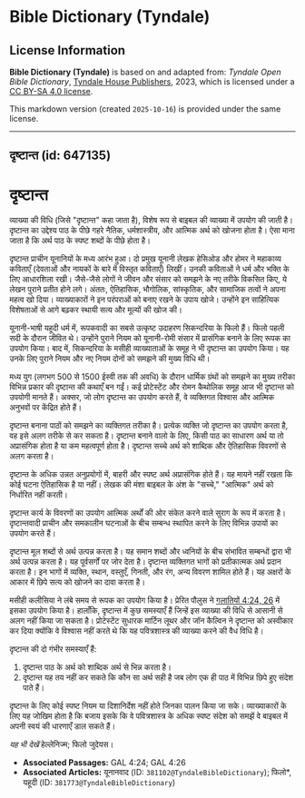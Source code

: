 # Bible Dictionary (Tyndale)

## License Information

**Bible Dictionary (Tyndale)** is based on and adapted from: _Tyndale Open Bible Dictionary_, [Tyndale House Publishers](https://tyndaleopenresources.com/), 2023, which is licensed under a [CC BY-SA 4.0 license](https://creativecommons.org/licenses/by-sa/4.0/legalcode.en).

This markdown version (created `2025-10-16`) is provided under the same license.



--------------------------------

## दृष्टान्त (id: 647135)

दृष्टान्त
=========

व्याख्या की विधि (जिसे "दृष्टान्त" कहा जाता है), विशेष रूप से बाइबल की व्याख्या में उपयोग की जाती है। दृष्टान्त का उद्देश्य पाठ के पीछे गहरे नैतिक, धर्मशास्त्रीय, और आत्मिक अर्थ को खोजना होता है। ऐसा माना जाता है कि अर्थ पाठ के स्पष्ट शब्दों के पीछे होता है।

दृष्टान्त प्राचीन यूनानियों के मध्य आरंभ हुआ। दो प्रमुख यूनानी लेखक हेसिओड और होमर ने महाकाव्य कविताएँ (देवताओं और नायकों के बारे में विस्तृत कविताएँ) लिखीं। उनकी कविताओं ने धर्म और भक्ति के लिए आधारशिला रखी। जैसे\-जैसे लोगों ने जीवन और संसार को समझने के नए तरीके विकसित किए, ये लेखन पुराने प्रतीत होने लगे। अंततः, ऐतिहासिक, भौगोलिक, सांस्कृतिक, और सामाजिक तत्वों ने अपना महत्व खो दिया। व्याख्याकारों ने इन परंपराओं को बनाए रखने के उपाय खोजे। उन्होंने इन साहित्यिक विशेषताओं से आगे बढ़कर स्थायी सत्य और मूल्यों की खोज की।

यूनानी\-भाषी यहूदी धर्म में, रूपकवादी का सबसे उत्कृष्ट उदाहरण सिकन्दरिया के फिलो हैं। फिलो पहली सदी के दौरान जीवित थे। उन्होंने पुराने नियम को यूनानी\-रोमी संसार में प्रासंगिक बनाने के लिए रूपक का उपयोग किया। बाद में, सिकन्दरिया के मसीही व्याख्याताओं के समूह ने भी दृष्टान्त का उपयोग किया। यह उनके लिए पुराने नियम और नए नियम दोनों को समझने की मुख्य विधि थी।

मध्य युग (लगभग 500 से 1500 ईस्वी तक की अवधि) के दौरान धार्मिक ग्रंथों को समझने का मुख्य तरीका विभिन्न प्रकार की दृष्टान्त की कथाएँ बन गईं। कई प्रोटेस्टेंट और रोमन कैथोलिक समूह आज भी दृष्टान्त को उपयोगी मानते हैं। अक्सर, जो लोग दृष्टान्त का उपयोग करते हैं, वे व्यक्तिगत विश्वास और आत्मिक अनुभवों पर केंद्रित होते हैं।

दृष्टान्त बनाना पाठों को समझने का व्यक्तिगत तरीका है। प्रत्येक व्यक्ति जो दृष्टान्त का उपयोग करता है, वह इसे अलग तरीके से कर सकता है। दृष्टान्त बनाने वालो के लिए, किसी पाठ का साधारण अर्थ या तो अप्रासंगिक होता है या कम महत्वपूर्ण होता है। दृष्टान्त सच्चे अर्थ को शाब्दिक और ऐतिहासिक विवरणों से अलग करता है।

दृष्टान्त के अधिक उन्नत अनुप्रयोगों में, बाहरी और स्पष्ट अर्थ अप्रासंगिक होते हैं। यह मायने नहीं रखता कि कोई घटना ऐतिहासिक है या नहीं। लेखक की मंशा बाइबल के अंश के "सच्चे," "आत्मिक" अर्थ को निर्धारित नहीं करती।

दृष्टान्त कार्य के विवरणों का उपयोग आत्मिक अर्थों की ओर संकेत करने वाले सुराग के रूप में करता है। दृष्टान्तवादी प्राचीन और समकालीन घटनाओं के बीच सम्बन्ध स्थापित करने के लिए विभिन्न उपायों का उपयोग करते हैं।

दृष्टान्त मूल शब्दों से अर्थ उत्पन्न करता है। यह समान शब्दों और ध्वनियों के बीच संभावित सम्बन्धों द्वारा भी अर्थ उत्पन्न करता है। यह पूर्वसर्गों पर जोर देता है। दृष्टान्त व्यक्तिगत भागों को प्रतीकात्मक अर्थ प्रदान करता है। इन भागों में व्यक्ति, स्थान, वस्तुएँ, गिनती, और रंग, अन्य विवरण शामिल होते हैं। यह अक्षरों के आकार में छिपे सत्य को खोजने का दावा करता है।

मसीही कलीसिया ने लंबे समय से रूपक का उपयोग किया है। प्रेरित पौलुस ने [गलातियों 4:24, 26](https://ref.ly/Gal4:24) में इसका उपयोग किया है। हालाँकि, दृष्टान्त में कुछ समस्याएँ हैं जिन्हें इस व्याख्या की विधि से आसानी से अलग नहीं किया जा सकता है। प्रोटेस्टेंट सुधारक मार्टिन लूथर और जॉन कैल्विन ने दृष्टान्त को अस्वीकार कर दिया क्योंकि वे विश्वास नहीं करते थे कि यह पवित्रशास्त्र की व्याख्या करने की वैध विधि है।

दृष्टान्त की दो गंभीर समस्याएँ हैं:

1. दृष्टान्त पाठ के अर्थ को शाब्दिक अर्थ से भिन्न करता है।
2. दृष्टान्त यह तय नहीं कर सकते कि कौन सा अर्थ सही है जब लोग एक ही पाठ में विभिन्न छिपे हुए संदेश पाते हैं।

दृष्टान्त के लिए कोई स्पष्ट नियम या दिशानिर्देश नहीं होते जिनका पालन किया जा सके। व्याख्याकारों के लिए यह जोखिम होता है कि बजाय इसके कि वे पवित्रशास्त्र के अधिक स्पष्ट संदेश को समझें वे बाइबल में अपनी स्वयं की धारणाएँ डाल सकते हैं।

*यह भी देखें* हेल्लेनिज्म; फिलो जुदेयस।

* **Associated Passages:** GAL 4:24; GAL 4:26
* **Associated Articles:** यूनानवाद (ID: `381102@TyndaleBibleDictionary`); फिलो*, यहूदी (ID: `381773@TyndaleBibleDictionary`)

